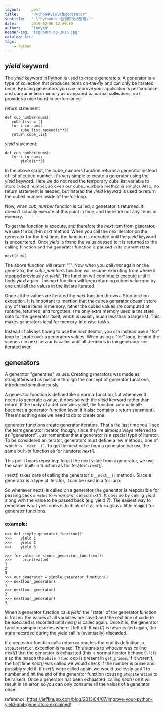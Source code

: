```yaml
---
layout:     post
title:      "Python中yield和generator"
subtitle:   " \"Python中一些特别技巧整理\""
date:       2019-02-06 12:00:00
author:     "TonyXu"
header-img: "img/post-bg-2015.jpg"
catalog: true
tags:
    - Python
---
```

## *yield* keyword

The *yield* keyword in Python is used to create generators. A generator is a type of collection that produces items on-the-fly and can only be iterated once. By using generators you can improve your application's performance and consume less memory as compared to normal collections, so it provides a nice boost in performance.

*return* statement:
```
def cub_number(nums):
   cube_list = []
   for i in nums:
       cube_list.append(i**3)
   return cube_list
```

*yield* statement:
```
def cub_number(nums):
   for i in nums:
       yield(i**3)
```
In the above script, the cube_numbers function returns a generator instead of list of cubed number. It's very simple to create a generator using the *yield* keyword. Here we do not need the temporary cube_list variable to store cubed number, so even our cube_numbers method is simpler. Also, no return statement is needed, but instead the *yield* keyword is used to return the cubed number inside of the for-loop.

Now, when *cub_number* function is called, a generator is returned. It doesn't actually execute at this point in time, and there are not any items in memory.

To get the function to execute, and therefore the *next* item from generator, we use the built-in *next* method. When you call the *next* iterator on the generator for the first time, the function is executed until the *yield* keyword is encountered. Once *yield* is found the value passed to it is returned to the calling function and the generator function is paused in its current state.

`next(cubs)`

The above function will return "1". Now when you call *next* again on the generator, the *cube_numbers* function will resume executing from where it stopped previously at *yield*. The function will continue to execute until it finds *yield* again. The *next* function will keep returning cubed value one by one until all the values in the list are iterated.

Once all the values are iterated the *next* function throws a StopIteration exception. It is important to mention that the cubes generator doesn't store any of these items in memory, rather the cubed values are computed at runtime, returned, and forgotten. The only extra memory used is the state data for the generator itself, which is usually much less than a large list. This makes generators ideal for memory-intensive tasks.

Instead of always having to use the *next* iterator, you can instead use a "for" loop to iterate over a generators values. When using a "for" loop, behind the scenes the next iterator is called until all the items in the generator are iterated over.

## generators

A generator "generates" values. Creating generators was made as straightforward as possible through the concept of generator functions, introduced simultaneously.

A generator function is defined like a normal function, but whenever it needs to generate a value, it does so with the *yield* keyword rather than return. If the body of a def contains *yield*, the function automatically becomes a generator function (even if it also contains a return statement). There's nothing else we need to do to create one.

generator functions create generator iterators. That's the last time you'll see the term generator iterator, though, since they're almost always referred to as "generators". Just remember that a generator is a special type of iterator. To be considered an iterator, generators must define a few methods, one of which is `__next__()`. To get the next value from a generator, we use the same built-in function as for iterators: *next()*.

This point bears repeating: to get the next value from a generator, we use the same built-in function as for iterators: *next()*.



(next() takes care of calling the generator's `__next__()` method). Since a generator is a type of iterator, it can be used in a for loop.

So whenever next() is called on a generator, the generator is responsible for passing back a value to whomever called *next()*. It does so by calling yield along with the value to be passed back (e.g. yield 7). The easiest way to remember what yield does is to think of it as return (plus a little magic) for generator functions.

### example:

```
>>> def simple_generator_function():
>>>    yield 1
>>>    yield 2
>>>    yield 3
```

```
>>> for value in simple_generator_function():
>>>     print(value)
1
2
3
>>> our_generator = simple_generator_function()
>>> next(our_generator)
1
>>> next(our_generator)
2
>>> next(our_generator)
3
```

When a generator function calls *yield*, the "state" of the generator function is frozen; the values of all variables are saved and the next line of code to be executed is recorded until *next()* is called again. Once it is, the generator function simply resumes where it left off. If *next()* is never called again, the state recorded during the yield call is (eventually) discarded.

If a generator function calls return or reaches the end its definition, a `StopIteration` exception is raised. This signals to whoever was calling *next()* that the generator is exhausted (this is normal iterator behavior). It is also the reason the `while True`: loop is present in `get_primes`. If it weren't, the first time *next()* was called we would check if the number is prime and possibly yield it. If *next()* were called again, we would uselessly add 1 to number and hit the end of the generator function (causing `StopIteration` to be raised). Once a generator has been exhausted, calling *next()* on it will result in an error, so you can only consume all the values of a generator once.

reference: https://jeffknupp.com/blog/2013/04/07/improve-your-python-yield-and-generators-explained/
